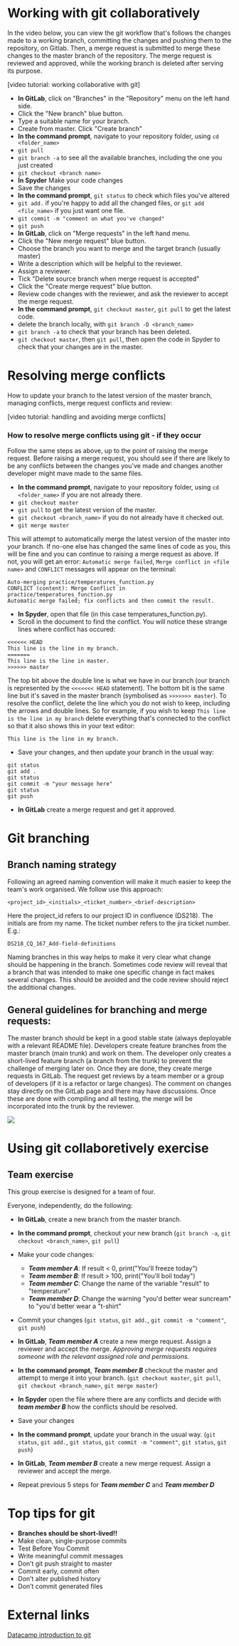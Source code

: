 # Working with git collaboratively
 
In the video below, you can view the git workflow that's follows the changes made to a working branch, committing the changes and pushing them to the repository, on Gitlab. Then, a merge request is submitted to merge these changes to the master branch of the repository. The merge request is reviewed and approved, while the working branch is deleted after serving its purpose.

[video tutorial: working collaborative with git]

* **In GitLab**, click on "Branches" in the "Repository" menu on the left hand side.
* Click the "New branch" blue button.
* Type a suitable name for your branch.
* Create from master. Click "Create branch"
* **In the command prompt**, navigate to your repository folder, using ```cd <folder_name>```
* ```git pull```
* ```git branch -a``` to see all the available branches, including the one you just created
* ```git checkout <branch name>```
* **In Spyder** Make your code changes
* Save the changes
* **In the command prompt**, ```git status``` to check which files you've altered
* ```git add.``` if you're happy to add all the changed files, or ```git add <file_name>``` if you just want one file.
* ```git commit -m "comment on what you've changed"```
* ```git push```
* **In GitLab**, click on "Merge requests" in the left hand menu.
* Click the "New merge request" blue button.
 * Choose the branch you want to merge and the target branch (usually master)
 * Write a description which will be helpful to the reviewer.
 * Assign a reviewer.
 * Tick "Delete source branch when merge request is accepted"
 * Click the "Create merge request" blue button.
 * Review code changes with the reviewer, and ask the reviewer to accept the merge request.
 * **In the command prompt**, ```git checkout master```, ```git pull``` to get the latest code.
 * delete the branch locally, with ```git branch -D <branch_name>```
 * ```git branch -a``` to check that your branch has been deleted.
 * ```git checkout master```, then ```git pull```, then open the code in Spyder to check that your changes are in the master.

# Resolving merge conflicts

How to update your branch to the latest version of the master branch, managing conflicts, merge request conflicts and review: 

[video tutorial: handling and avoiding merge conflicts]

### How to resolve merge conflicts using git - if they occur
Follow the same steps as above, up to the point of raising the merge request.
Before raising a merge request, you should see if there are likely to be any conflicts between the changes you've made and changes another developer might mave made to the same files.

* **In the command prompt**, navigate to your repository folder, using ```cd <folder_name>``` if you are not already there.
* ```git checkout master```
* ```git pull``` to get the latest version of the master.
* ```git checkout <branch_name>``` if you do not already have it checked out.
* ```git merge master``` 

This will attempt to automatically merge the latest version of the master into your branch. If no-one else has changed the same lines of code as you, this will be fine and you can continue to raising a merge request as above.
If not, you will get an error: ```Automatic merge failed```, ```Merge conflict in <file name>``` and ```CONFLICT``` messages will appear on the terminal:

```
Auto-merging practice/temperatures_function.py
CONFLICT (content): Merge Conflict in practice/temperatures_function.py
Automatic merge failed; fix conflicts and then commit the result.
```

* **In Spyder**, open that file (in this case temperatures_function.py).
* Scroll in the document to find the conflict. You will notice these strange lines where conflict has occured:

```
<<<<<< HEAD
This line is the line in my branch.
=======
This line is the line in master.
>>>>>> master
```
The top bit above the double line is what we have in our branch (our branch is represented by the ```<<<<<<< HEAD``` statement). The bottom bit is the same line but it's saved in the master branch (symbolised as ```>>>>>>> master```). To resolve the conflict, delete the line which you do not wish to keep, including the arrows and double lines. So for example, if you wish to keep ```This line is the line in my branch``` delete everything that's connected to the conflict so that it also shows this in your text editor:
```
This line is the line in my branch.
```
* Save your changes, and then update your branch in the usual way:
```
git status
git add .
git status
git commit -m "your message here"
git status
git push
```

* **In GitLab** create a merge request and get it approved.

# Git branching

## Branch naming strategy

Following an agreed naming convention will make it much easier to keep the team's work organised. We follow use this approach:

    <project_id>_<initials>_<ticket_number>_<brief-description>

Here the project_id refers to our project ID in confluence (DS218). The initials are from my name. The ticket number refers to the jira ticket number. 
E.g.:

    DS218_CQ_167_Add-field-definitions

Naming branches in this way helps to make it very clear what change should be happening in the branch. Sometimes code review will reveal that a branch that was intended to make one specific change in fact makes several changes. This should be avoided and the code review should reject the additional changes.


## General guidelines for branching and merge requests:

The master branch should be kept in a good stable state (always deployable with a relevant README file).
Developers create feature branches from the master branch (main trunk) and work on them.
The developer only creates a short-lived feature branch (a branch from the trunk) to prevent the challenge of merging later on. Once they are done, they create merge requests in GitLab.
The request get reviews by a team member or a group of developers (if it is a refactor or large changes). The comment on changes stay directly on the GitLab page and there may have discussions.
Once these are done with compiling and all testing, the merge will be incorporated into the trunk by the reviewer.

![](../images/git_branching.png)

# Using git collaboretively exercise
## Team exercise

This group exercise is designed for a team of four.

Everyone, independently, do the following:
* **In GitLab**, create a new branch from the master branch.
* **In the command prompt**, checkout your new branch (```git branch -a```, ```git checkout <branch_name>```, ```git pull```)
* Make your code changes:
    * ***Team member A***: If result < 0, print("You'll freeze today")
    * ***Team member B***: If result > 100, print("You'll boil today")
    * ***Team member C***: Change the name of the variable "result" to "temperature"
    * ***Team member D***: Change the warning "you'd better wear suncream" to "you'd better wear a "t-shirt"

* Commit your changes (```git status```, ```git add.```, ```git commit -m "comment"```, ```git push```)
* **In GitLab**, ***Team member A*** create a new merge request. Assign a reviewer and accept the merge.
_Approving merge requests requires someone with the relevant assigned role and permissions._

* **In the command prompt**, ***Team member B*** checkout the master and attempt to merge it into your branch. (```git checkout master```, ```git pull```, ```git checkout <branch_name>```, ```git merge master```)
* **In Spyder** open the file where there are any conflicts and decide with ***team member B*** how the conflicts should be resolved.
* Save your changes
* **In the command prompt**, update your branch in the usual way. (```git status```, ```git add.```, ```git status```, ```git commit -m "comment"```, ```git status```, ```git push```)
* **In GitLab**, ***Team member B*** create a new merge request. Assign a reviewer and accept the merge.

* Repeat previous 5 steps for ***Team member C*** and ***Team member D***

# Top tips for git

* **Branches should be short-lived!!**
* Make clean, single-purpose commits
* Test Before You Commit
* Write meaningful commit messages
* Don’t git push straight to master
* Commit early, commit often
* Don’t alter published history
* Don’t commit generated files

# External links
[Datacamp introduction to git](https://learn.datacamp.com/courses/introduction-to-git)
